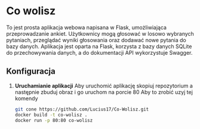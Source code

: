 # Co wolisz

To jest prosta aplikacja webowa napisana w Flask, umożliwiająca przeprowadzanie ankiet. Użytkownicy mogą głosować w losowo wybranych pytaniach, przeglądać wyniki głosowania oraz dodawać nowe pytania do bazy danych. Aplikacja jest oparta na Flask, korzysta z bazy danych SQLite do przechowywania danych, a do dokumentacji API wykorzystuje Swagger.

## Konfiguracja

1. **Uruchamianie aplikacji**
   Aby uruchomić aplikację skopiuj repozytorium a następnie zbuduj obraz i go uruchom na porcie 80
   Aby to zrobić uzyj tej komendy

   ```bash
   git cone https://github.com/Lucius17/Co-Wolisz.git
   docker build -t co-wolisz .
   docker run -p 80:80 co-wolisz

   ```

